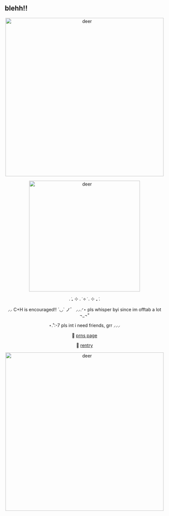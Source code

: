 ## blehh!!
<p align="center">
  <img src="https://64.media.tumblr.com/d28d8146e48e6fb62f94519e04f72a67/1308d9e078ff6f3d-9f/s500x750/d3c09c0ec433838fccaa730d17decfdaa0085c53.pnj" alt="deer" width="500" />
</p>
<p align="center">
  <img src="https://i.pinimg.com/736x/e2/15/05/e2150542397d82a457b2395ac7f8f5d7.jpg" alt="deer" width="350" />
</p>
  <p align="center">
. ݁₊ ⊹ . ݁ ⟡ ݁ . ⊹ ₊ ݁.
  <p align="center">
⸝⸝ C+H is encouraged!! ´◡` ノ゛ ⸝⸝.ᐟ⋆ pls whisper byi since im offtab a lot ¬_¬"
    <p align="center">
⋆.˚:-7 pls int i need friends, grr ⸝⸝⸝
<p align="center">
  🧷 <a href="https://en.pronouns.page/@deeryvo1" target="_blank">prns page</a>
</p>
<p align="center">
  🔗 <a href="https://rentry.co/deeryvosstuff" target="_blank">rentry</a>
</p>
<p align="center">
  <img src="https://64.media.tumblr.com/d28d8146e48e6fb62f94519e04f72a67/1308d9e078ff6f3d-9f/s500x750/d3c09c0ec433838fccaa730d17decfdaa0085c53.pnj" alt="deer" width="500" />
</p>
